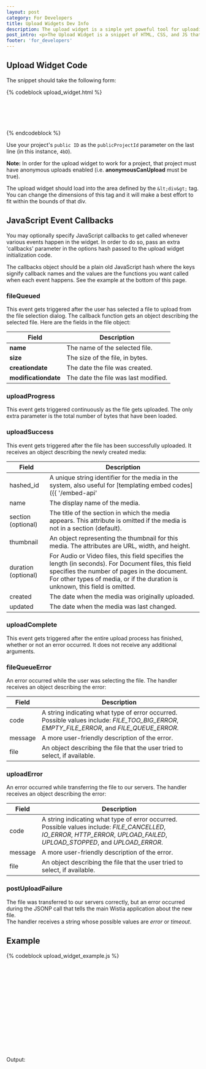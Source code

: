 ```yaml
---
layout: post
category: For Developers
title: Upload Widgets Dev Info
description: The upload widget is a simple yet poweful tool for uploading videos outside of your Wistia account. Embed them anywhere you want people to upload content!
post_intro: <p>The Upload Widget is a snippet of HTML, CSS, and JS that you can embed on your page to allow viewers of that page to upload their own media to your site.  It's great for user generated content campaigns (UGC).</p> <p>Wistia has an <a href="/doc/upload-widgets">Upload Widget Generator</a> that you can use to make embedding an upload widget easy and quick for non-technical users.  The rest of this page is geared primarily towards developers that want more control over how their page behaves with the widget.</p>
footer: 'for_developers'
---
```


## Upload Widget Code

The snippet should take the following form:

{% codeblock upload_widget.html %}
<div id="wistia-upload-widget" style="width: 500px; height: 75px;"></div>
<script src="http://static.wistia.com/javascripts/upload_widget.js"></script>
<script>
var widget1 = new wistia.UploadWidget({ divId: 'wistia-upload-widget', publicProjectId: '4bD' });
</script>
{% endcodeblock %}

Use your project's `public ID` as the `publicProjectId` parameter on the last 
line (in this instance, `4bD`).

**Note:** In order for the upload widget to work for a project, that project 
must have anonymous uploads enabled (i.e. **anonymousCanUpload** must be true).

The upload widget should load into the area defined by the `&lt;div&gt;` tag.  
You can change the dimensions of this tag and it will make a best effort to fit 
within the bounds of that div.

## JavaScript Event Callbacks

You may optionally specify JavaScript callbacks to get called whenever various 
events happen in the widget.  In order to do so, pass an extra 'callbacks' 
parameter in the options hash passed to the upload widget initialization code.

The callbacks object should be a plain old JavaScript hash where the keys 
signify callback names and the values are the functions you want called when 
each event happens.  See the example at the bottom of this page.

### fileQueued

This event gets triggered after the user has selected a file to upload from the 
file selection dialog.  The callback function gets an object describing the 
selected file.  Here are the fields in the file object:

 Field                | Description                          
 -----                | -----------                          
 **name**             | The name of the selected file.       
 **size**             | The size of the file, in bytes.      
 **creationdate**     | The date the file was created.       
 **modificationdate** | The date the file was last modified. 

### uploadProgress

This event gets triggered continuously as the file gets uploaded.  The only 
extra parameter is the total number of bytes that have been loaded.

### uploadSuccess

This event gets triggered after the file has been successfully uploaded.  It 
receives an object describing the newly created media:

Field | Description
------|--------------
hashed_id | A unique string identifier for the media in the system, also useful for [templating embed codes]({{ '/embed-api' | post_url }})
name  | The display name of the media.
section (optional)  | The title of the section in which the media appears.  This attribute is omitted if the media is not in a section (default).                                                                                                             
thumbnail | An object representing the thumbnail for this media.  The attributes are URL, width, and height.                                                                                                                                        
duration (optional) | For Audio or Video files, this field specifies the length (in seconds).  For Document files, this field specifies the number of pages in the document.  For other types of media, or if the duration is unknown, this field is omitted. 
created | The date when the media was originally uploaded.
updated | The date when the media was last changed.

### uploadComplete

This event gets triggered after the entire upload process has finished, whether
or not an error occurred.  It does not receive any additional arguments.

### fileQueueError

An error occurred while the user was selecting the file.
The handler receives an object describing the error:

 Field       | Description                                                                                                                                  
 -----       | -----------                                                                                                                                  
 code    | A string indicating what type of error occurred.  Possible values include: *FILE_TOO_BIG_ERROR*, *EMPTY_FILE_ERROR*, and *FILE_QUEUE_ERROR*. 
 message | A more user-friendly description of the error.                                                                                               
 file    | An object describing the file that the user tried to select, if available.                                                                   

### uploadError

An error occurred while transferring the file to our servers.  The handler receives an object describing the error:

 Field       | Description                                                                                                                                  
 -----       | -----------                                                                                                                                  
 code    | A string indicating what type of error occurred.  Possible values include: *FILE_CANCELLED*, *IO_ERROR*, *HTTP_ERROR*, *UPLOAD_FAILED*, *UPLOAD_STOPPED*, and *UPLOAD_ERROR*. 
 message | A more user-friendly description of the error.                                                                                               
 file    | An object describing the file that the user tried to select, if available.                                                                   

### postUploadFailure

The file was transferred to our servers correctly, but an error occurred 
during the JSONP call that tells the main Wistia application about the new file.  
The handler receives a string whose possible values are *error* or *timeout*.

## Example

{% codeblock upload_widget_example.js %}
<!DOCTYPE html PUBLIC "-//W3C//DTD XHTML 1.0 Strict//EN" "http://www.w3.org/TR/xhtml1/DTD/xhtml1-strict.dtd">
<html>
    <head>
    <title>Tester</title>
    <script src="http://ajax.googleapis.com/ajax/libs/jquery/1.4.2/jquery.min.js"></script>
    </head>
    <body>
    <div id="wistia-upload-widget" style="width: 500px; height: 75px;"></div>
    <div id="wistia-upload-widget-2" style="width: 500px; height: 75px;"></div>
    <div id="wistia-upload-widget-3" style="width: 500px; height: 75px;"></div>
    <script src="http://static.wistia.com/javascripts/upload_widget.js"></script>
    <div id="output"><p>Output:</p></div>
    <script>
      var progressMessages = 0;
      var cb = {
        'initializationComplete': function() {
          $('#output').append('<p>initializationComplete</p>');
        },

        'initializationError': function(error) {
          $('#output').append('<p>initializationError: ' + error + '</p>');
        },

        'fileQueued': function(file) {
          $('#output').append('<p>fileQueued: ' + file.name + '</p>');
        },

        'uploadProgress': function() {
          progressMessages += 1;

          if ($('#output .progress').size() == 0) {
            $('#output').append('<p>uploadProgress: <span class="progress">1</span></p>');
          } else {
            $('#output span.progress').html(progressMessages.toString());
          }
        },

        'uploadSuccess': function(jsonFile) {
          $('#output').append('<p>uploadSuccess</p>');
        },

        'uploadComplete': function() {
          $('#output').append('<p>uploadComplete</p>');
        },

        'postUploadFailure': function(error) {
          $('#output').append('<p>postUploadFailure: ' + error + '</p>');
        },

        'fileQueueError': function(error) {
          $('#output').append('<p>fileQueueError: ' + error.code + '</p>');
        },

        'uploadError': function(error) {
          $('#output').append('<p>uploadError: ' + error.code + '</p>');
        }
      };

      var widget1 = new wistia.UploadWidget({ divId: 'wistia-upload-widget', publicProjectId: '4bD', callbacks: cb, buttonText: 'Project Upload' });

      // 2nd widget
      var progressMessages2 = 0;
      var cb2 = {
        'initializationComplete': function() {
          $('#output').append('<p>initializationComplete2</p>');
        },

        'initializationError': function(error) {
          $('#output').append('<p>initializationError2: ' + error + '</p>');
        },

        'fileQueued': function(file) {
          $('#output').append('<p>fileQueued2: ' + file.name + '</p>');
        },

        'uploadProgress': function() {
          progressMessages2 += 1;

          if ($('#output .progress2').size() == 0) {
            $('#output').append('<p>uploadProgress2: <span class="progress2">1</span></p>');
          } else {
            $('#output span.progress2').html(progressMessages2.toString());
          }
        },

        'uploadSuccess': function(jsonFile) {
          $('#output').append('<p>uploadSuccess2</p>');
        },

        'uploadComplete': function() {
          $('#output').append('<p>uploadComplete2</p>');
        },

        'postUploadFailure': function(error) {
          $('#output').append('<p>postUploadFailure2: ' + error + '</p>');
        },

        'fileQueueError': function(error) {
          $('#output').append('<p>fileQueueError2: ' + error.code + '</p>');
        },

        'uploadError': function(error) {
          $('#output').append('<p>uploadError2: ' + error.code + '</p>');
        }
      };

      var widget2 = new wistia.UploadWidget({ divId: 'wistia-upload-widget-2', publicProjectId: '8j3', callbacks: cb2 });

      // 3rd widget
      var progressMessages3 = 0;
      var cb3 = {
        'initializationComplete': function() {
          $('#output').append('<p>initializationComplete3</p>');
        },

        'initializationError': function(error) {
          $('#output').append('<p>initializationError3: ' + error + '</p>');
        },

        'fileQueued': function(file) {
          $('#output').append('<p>fileQueued3: ' + file.name + '</p>');
        },

        'uploadProgress': function() {
          progressMessages2 += 1;

          if ($('#output .progress3').size() == 0) {
            $('#output').append('<p>uploadProgress3: <span class="progress3">1</span></p>');
          } else {
            $('#output span.progress3').html(progressMessages2.toString());
          }
        },

        'uploadSuccess': function(jsonFile) {
          $('#output').append('<p>uploadSuccess3</p>');
        },

        'uploadComplete': function() {
          $('#output').append('<p>uploadComplete3</p>');
        },

        'postUploadFailure': function(error) {
          $('#output').append('<p>postUploadFailure3: ' + error + '</p>');
        },

        'fileQueueError': function(error) {
          $('#output').append('<p>fileQueueError3: ' + error.code + '</p>');
        },

        'uploadError': function(error) {
          $('#output').append('<p>uploadError3: ' + error.code + '</p>');
        }
      };

      var widget3 = new wistia.UploadWidget({ divId: 'wistia-upload-widget-3', publicProjectId: '8j3', callbacks: cb3 });
    </script>
    </body>
</html>
{% endcodeblock %}

